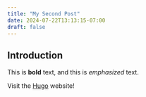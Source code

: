 ```yaml
---
title: "My Second Post"
date: 2024-07-22T13:13:15-07:00
draft: false
---
```

## Introduction

This is **bold** text, and this is *emphasized* text.

Visit the [Hugo](https://gohugo.io) website!